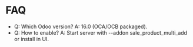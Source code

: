 # FAQ

- Q: Which Odoo version? A: 16.0 (OCA/OCB packaged).
- Q: How to enable? A: Start server with --addon sale_product_multi_add or install in UI.
